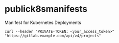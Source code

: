# publick8smanifests
Manifest for Kubernetes Deployments


```
curl --header "PRIVATE-TOKEN: <your_access_token>" "https://gitlab.example.com/api/v4/projects"
```
